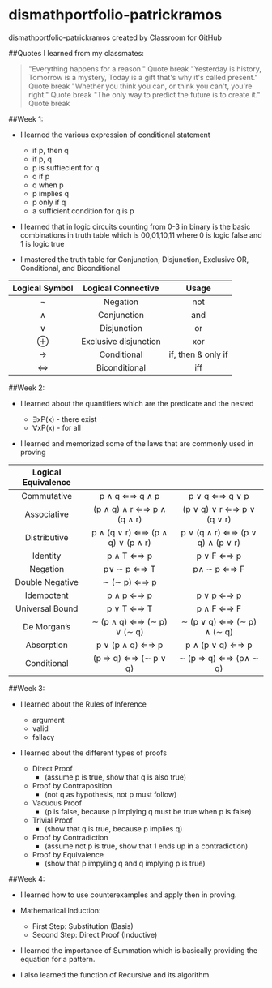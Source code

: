 # dismathportfolio-patrickramos
dismathportfolio-patrickramos created by Classroom for GitHub

##Quotes I learned from my classmates:

> "Everything happens for a reason."
Quote break
> "Yesterday is history, Tomorrow is a mystery, Today is a gift that's why it's called present."
Quote break
> "Whether you think you can, or think you can't, you're right."
Quote break
> "The only way to predict the future is to create it."
Quote break

##Week 1:

- I learned the various expression of conditional statement
  - if p, then q
  - if p, q
  - p is suffiecient for q
  - q if p
  - q when p
  - p implies q
  - p only if q
  - a sufficient condition for q is p
  
- I learned that in logic circuits counting from 0-3 in binary is the basic combinations in truth table which is
 00,01,10,11 where 0 is logic false and 1 is logic true
  
- I mastered the truth table for Conjunction, Disjunction, Exclusive OR, Conditional, and Biconditional

| Logical Symbol  |  Logical Connective | Usage |
| :-----: |:-------:|:-----:|
| ¬ |Negation | not |
| ∧ | Conjunction | and |
| ∨ | Disjunction | or |
| ⊕ | Exclusive disjunction | xor | 
| → | Conditional | if, then & only if|
| ⇔| Biconditional | iff |


##Week 2:

- I learned about the quantifiers which are the predicate and the nested
  - ∃xP(x) - there exist
  - ∀xP(x) - for all

- I learned and memorized some of the laws that are commonly used in proving

| Logical Equivalence  |  |  |
| :-----: |:-------:|:-----:|
| Commutative | p ∧ q ⇐⇒ q ∧ p |  p ∨ q ⇐⇒ q ∨ p |
| Associative | (p ∧ q) ∧ r ⇐⇒ p ∧ (q ∧ r) | (p ∨ q) ∨ r ⇐⇒ p ∨ (q ∨ r) |
| Distributive | p ∧ (q ∨ r) ⇐⇒ (p ∧ q) ∨ (p ∧ r) | p ∨ (q ∧ r) ⇐⇒ (p ∨ q) ∧ (p ∨ r) |
| Identity | p ∧ T ⇐⇒ p | p ∨ F ⇐⇒ p |
| Negation | p∨ ∼ p ⇐⇒ T | p∧ ∼ p ⇐⇒ F |
| Double Negative | ∼ (∼ p) ⇐⇒ p |
| Idempotent | p ∧ p ⇐⇒ p | p ∨ p ⇐⇒ p |
| Universal Bound | p ∨ T ⇐⇒ T | p ∧ F ⇐⇒ F |
| De Morgan’s | ∼ (p ∧ q) ⇐⇒ (∼ p) ∨ (∼ q)  | ∼ (p ∨ q) ⇐⇒ (∼ p) ∧ (∼ q) |
| Absorption | p ∨ (p ∧ q) ⇐⇒ p | p ∧ (p ∨ q) ⇐⇒ p |
| Conditional | (p ⇒ q) ⇐⇒ (∼ p ∨ q) | ∼ (p ⇒ q) ⇐⇒ (p∧ ∼ q) |


##Week 3:

- I learned about the Rules of Inference
  - argument
  - valid
  - fallacy
  
- I learned about the different types of proofs
  - Direct Proof
    - (assume p is true, show that q is also true)
  - Proof by Contraposition
    - (not q as hypothesis, not p must follow)
  - Vacuous Proof
    - (p is false, because p implying q must be true when p is false)
  - Trivial Proof
    - (show that q is true, because p implies q)
  - Proof by Contradiction
    - (assume not p is true, show that 1 ends up in a contradiction)
  - Proof by Equivalence
    - (show that p impyling q and q implying p is true)

##Week 4:

- I learned how to use counterexamples and apply then in proving.

- Mathematical Induction:
  - First Step: Substitution (Basis)
  - Second Step: Direct Proof (Inductive)

- I learned the importance of Summation which is basically providing the equation for a pattern.
- I also learned the function of Recursive and its algorithm.
